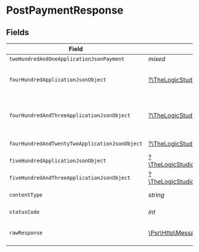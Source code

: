# PostPaymentResponse


## Fields

| Field                                                                                                                                                                | Type                                                                                                                                                                 | Required                                                                                                                                                             | Description                                                                                                                                                          |
| -------------------------------------------------------------------------------------------------------------------------------------------------------------------- | -------------------------------------------------------------------------------------------------------------------------------------------------------------------- | -------------------------------------------------------------------------------------------------------------------------------------------------------------------- | -------------------------------------------------------------------------------------------------------------------------------------------------------------------- |
| `twoHundredAndOneApplicationJsonPayment`                                                                                                                             | *mixed*                                                                                                                                                              | :heavy_minus_sign:                                                                                                                                                   | Payment Created                                                                                                                                                      |
| `fourHundredApplicationJsonObject`                                                                                                                                   | [?\TheLogicStudio\ExactPayments\Models\Operations\PostPaymentResponseBody](../../models/operations/PostPaymentResponseBody.md)                                       | :heavy_minus_sign:                                                                                                                                                   | **Bad Request**\<br/>When there are errors in the payload<br/>                                                                                                       |
| `fourHundredAndThreeApplicationJsonObject`                                                                                                                           | [?\TheLogicStudio\ExactPayments\Models\Operations\PostPaymentPaymentsResponseBody](../../models/operations/PostPaymentPaymentsResponseBody.md)                       | :heavy_minus_sign:                                                                                                                                                   | **Access Denied**\<br/>Credentials supplied do not grant access to the requested resource.<br/>                                                                      |
| `fourHundredAndTwentyTwoApplicationJsonObject`                                                                                                                       | [?\TheLogicStudio\ExactPayments\Models\Operations\PostPaymentPaymentsResponseResponseBody](../../models/operations/PostPaymentPaymentsResponseResponseBody.md)       | :heavy_minus_sign:                                                                                                                                                   | **Unprocessable Content**<br/>                                                                                                                                       |
| `fiveHundredApplicationJsonObject`                                                                                                                                   | [?\TheLogicStudio\ExactPayments\Models\Operations\PostPaymentPaymentsResponse500ResponseBody](../../models/operations/PostPaymentPaymentsResponse500ResponseBody.md) | :heavy_minus_sign:                                                                                                                                                   | **Internal Server Error**<br/>                                                                                                                                       |
| `fiveHundredAndThreeApplicationJsonObject`                                                                                                                           | [?\TheLogicStudio\ExactPayments\Models\Operations\PostPaymentPaymentsResponse503ResponseBody](../../models/operations/PostPaymentPaymentsResponse503ResponseBody.md) | :heavy_minus_sign:                                                                                                                                                   | **Service Unavailable**<br/>                                                                                                                                         |
| `contentType`                                                                                                                                                        | *string*                                                                                                                                                             | :heavy_check_mark:                                                                                                                                                   | HTTP response content type for this operation                                                                                                                        |
| `statusCode`                                                                                                                                                         | *int*                                                                                                                                                                | :heavy_check_mark:                                                                                                                                                   | HTTP response status code for this operation                                                                                                                         |
| `rawResponse`                                                                                                                                                        | [\Psr\Http\Message\ResponseInterface](https://www.php-fig.org/psr/psr-7/#33-psrhttpmessageresponseinterface)                                                         | :heavy_minus_sign:                                                                                                                                                   | Raw HTTP response; suitable for custom response parsing                                                                                                              |